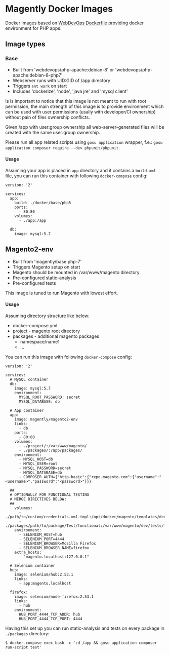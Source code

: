 # Magently Docker Images

Docker images based on [WebDevOps Dockerfile](https://github.com/webdevops/Dockerfile)
providing docker environment for PHP apps.

## Image types

### Base

* Built from 'webdevops/php-apache:debian-8' or
  'webdevops/php-apache:debian-8-php7'
* Webserver runs with UID:GID of /app directory
* Triggers `ant work` on start
* Includes 'dockerize', 'node', 'java jre' and 'mysql client'

Is is important to notice that this image is not meant to run with root
permission, the main strength of this image is to provide environment which
can be used with user permissions (usally with developer/CI ownership) without
pain of files ownership conflicts.

Given /app with user:group ownership all web-server-generated files will be
created with the same user:group ownership.

Please run all app related scripts using `gosu application` wrapper, f.e.:
`gosu application composer require --dev phpunit/phpunit`.

#### Usage

Assuming your app is placed in `app` directory and it contains a `build.xml`
file, you can run this container with following `docker-compose` config:

~~~
version: '2'

services:
  app:
    build: ./docker/base/php5
    ports:
      - 80:80
    volumes:
      - ./app:/app

  db:
    image: mysql:5.7
~~~

## Magento2-env

* Built from 'magently/base:php-7'
* Triggers Magento setup on start
* Magento should be mounted in /var/www/magento directory
* Pre-configured static-analysis
* Pre-configured tests

This image is tuned to run Magento with lowest effort.

#### Usage

Assuming directory structure like below:

* docker-compose.yml
* project             - magento root directory
* packages            - additional magento packages
  + namespace/name1
  + ...

You can run this image with following `docker-compose` config:

~~~
version: '2'

services:
  # MySQL container
  db:
    image: mysql:5.7
    environment:
      MYSQL_ROOT_PASSWORD: secret
      MYSQL_DATABASE: db

  # App container
  app:
    image: magently/magento2-env
    links:
      - db
    ports:
      - 80:80
    volumes:
      - ./project/:/var/www/magento/
      - ./packages/:/app/packages/
    environment:
      - MYSQL_HOST=db
      - MYSQL_USER=root
      - MYSQL_PASSWORD=secret
      - MYSQL_DATABASE=db
      - COMPOSER_AUTH={"http-basic":{"repo.magento.com":{"username":"<username>","password":"<password>"}}}

  ##
  # OPTIONALLY FOR FUNCTIONAL TESTING
  # MERGE DIRECTIVES BELOW:
  ##
    volumes:
      - ./path/to/custom/credentials.xml.tmpl:/opt/docker/magento/templates/dev/tests/functional/credentials.xml.tmpl
      - ./packages/path/to/package/Test/functional:/var/www/magento/dev/tests/functional/tests/app/<vendor>/<namespace>/Test
    environment:
      - SELENIUM_HOST=hub
      - SELENIUM_PORT=4444
      - SELENIUM_BROWSER=Mozilla Firefox
      - SELENIUM_BROWSER_NAME=firefox
    extra_hosts:
      - "magento.localhost:127.0.0.1"

  # Selenium container
  hub:
    image: selenium/hub:2.53.1
    links:
      - app:magento.localhost

  firefox:
    image: selenium/node-firefox:2.53.1
    links:
      - hub
    environment:
      HUB_PORT_4444_TCP_ADDR: hub
      HUB_PORT_4444_TCP_PORT: 4444
~~~

Having this set up you can run static-analysis and tests on
every package in `./packages` directory:

~~~
$ docker-compose exec bash -c 'cd /app && gosu application composer run-script test'
~~~
